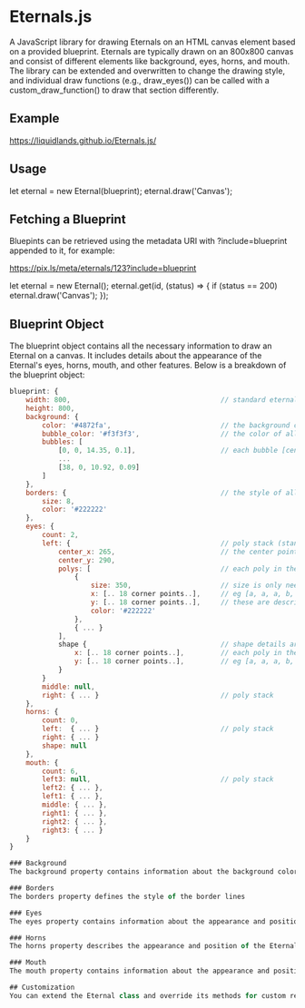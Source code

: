 # Eternals.js

A JavaScript library for drawing Eternals on an HTML canvas element based on a provided blueprint. Eternals are typically drawn on an 800x800 canvas and consist of different elements like background, eyes, horns, and mouth. The library can be extended and overwritten to change the drawing style, and individual draw functions (e.g., draw_eyes()) can be called with a custom_draw_function() to draw that section differently.

## Example

https://liquidlands.github.io/Eternals.js/

## Usage

let eternal = new Eternal(blueprint);
eternal.draw('Canvas');

## Fetching a Blueprint
Bluepints can be retrieved using the metadata URI with ?include=blueprint appended to it, for example:

https://pix.ls/meta/eternals/123?include=blueprint

let eternal = new Eternal();
eternal.get(id, (status) => {
    if (status == 200) eternal.draw('Canvas');
});

## Blueprint Object

The blueprint object contains all the necessary information to draw an Eternal on a canvas. It includes details about the appearance of the Eternal's eyes, horns, mouth, and other features. Below is a breakdown of the blueprint object:

```javascript
blueprint: {
    width: 800,                                     // standard eternals are currently drawn on a 800x800 canvas
    height: 800,
    background: {
        color: '#4872fa',                           // the background color of the image
        bubble_color: '#f3f3f3',                    // the color of all bubbles (usually some shade of grey)
        bubbles: [
            [0, 0, 14.35, 0.1],                     // each bubble [center_x, center_y, radius, opacity]
            ...
            [38, 0, 10.92, 0.09]
        ]
    },
    borders: {                                      // the style of all border lines
        size: 8,                                    
        color: '#222222'                            
    },
    eyes: {
        count: 2,
        left: {                                     // poly stack (standard structure used for eyes, horns and mouth)
            center_x: 265,                          // the center point of the stack where each of it's poly's are drawn (these are only needed for custom drawing)
            center_y: 290,                          
            polys: [                                // each poly in the stack (only x, y, color are needed to draw a standard eternal)
                {
                    size: 350,                      // size is only needed if you want to draw alternative shapes
                    x: [.. 18 corner points..],     // eg [a, a, a, b, b, b, c, c, c, d, d, d, e, e, e, f, f, f]  ... 6 sets of 3 corner values each 
                    y: [.. 18 corner points..],     // these are described in further detail in the code below
                    color: '#222222'                
                },
                { ... }
            ],
            shape {                                 // shape details are provided but are not needed to draw a standard eternal (they are only needed for alternative drawing)
                x: [.. 18 corner points..],         // each poly in the stack will have the same shape
                y: [.. 18 corner points..],         // eg [a, a, a, b, b, b, c, c, c, d, d, d, e, e, e, f, f, f]  > 6 sets of 3 corner values each (scaled to 100)
            }
        }
        middle: null,
        right: { ... }                              // poly stack
    },    
    horns: {
        count: 0,
        left:  { ... }                              // poly stack
        right: { ... }                          
        shape: null
    },
    mouth: {
        count: 6,
        left3: null,                                // poly stack
        left2: { ... },
        left1: { ... },
        middle: { ... },
        right1: { ... },
        right2: { ... },
        right3: { ... }
    }
}

### Background
The background property contains information about the background color and bubbles that make up the Eternal's skin texture. It includes the background color, bubble color, and an array of bubbles with their center coordinates, radius, and opacity.

### Borders
The borders property defines the style of the border lines

### Eyes
The eyes property contains information about the appearance and position of the Eternal's eyes. It includes the count of eyes, and individual eye details such as left, middle (if applicable), and right eyes. Each eye is represented as a poly stack, which is a collection of polygons with specific attributes like size, position, and color. Additionally, a shape property is provided for alternative drawing, which contains the x and y corner points of the polygons in a scaled format.

### Horns
The horns property describes the appearance and position of the Eternal's horns. It includes the count of horns, and individual horn details such as left and right horns. Each horn is also represented as a poly stack with attributes like size, position, and color. Similar to the eyes, a shape property is provided for alternative drawing, containing the x and y corner points of the polygons in a scaled format.

### Mouth
The mouth property contains information about the appearance and position of the Eternal's mouth. It includes the count of mouth features, and individual mouth details such as left3, left2, left1, middle, right1, right2, and right3. Each mouth feature is represented as a poly stack with specific attributes like size, position, and color.

## Customization
You can extend the Eternal class and override its methods for custom rendering. For example, you can provide a custom draw function to change the rendering of specific elements such as eyes or mouth.